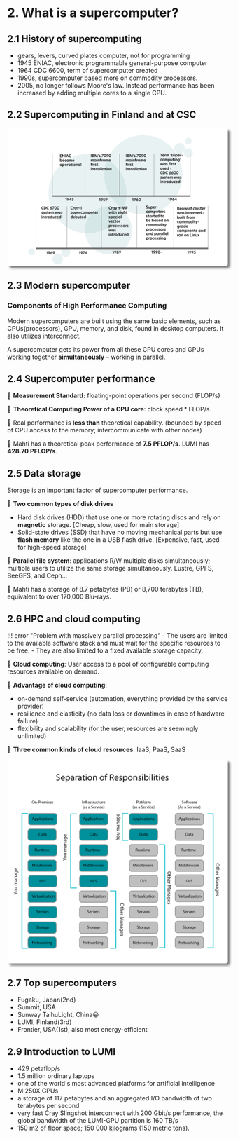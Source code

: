 # 2. What is a supercomputer?

<!-- 1h 20min -->
## 2.1 History of supercomputing

- gears, levers, curved plates computer, not for programming
- 1945 ENIAC, electronic programmable general-purpose computer
- 1964 CDC 6600, term of supercomputer created
- 1990s, supercomputer based more on commodity processors.
- 2005, no longer follows Moore's law. Instead performance has been increased by adding multiple cores to a single CPU.

## 2.2 Supercomputing in Finland and at CSC

<div class="autocb" style="text-align:center;"><img src="2.what_is_a_supercomputer.assets/autocb_0.png" style="zoom: 50%;box-shadow: rgba(0, 0, 0, 0.5) 10px 10px 10px; border-radius: 10px;" /></div>

## 2.3 Modern supercomputer

### Components of High Performance Computing

Modern supercomputers are built using the same basic elements, such as CPUs(processors), GPU, memory, and disk, found in desktop computers. It also utilizes interconnect.

A supercomputer gets its power from all these CPU cores and GPUs working together **simultaneously** – working in parallel.

## 2.4 Supercomputer performance

🔘 **Measurement Standard:**  floating-point operations per second (FLOP/s)

🔘 **Theoretical Computing Power of a CPU core**: $\text{clock speed} * \text{FLOP/s}$.

🔘 Real performance is **less than** theoretical capability. (bounded by speed of CPU access to the memory; intercommunicate with other nodes)

🔘 Mahti has a theoretical peak performance of **7.5 PFLOP/s**. LUMI has **428.70 PFLOP/s**.

## 2.5 Data storage

Storage is an important factor of supercomputer performance.

🔘 **Two common types of disk drives**

- Hard disk drives (HDD) that use one or more rotating discs and rely on **magnetic** storage. [Cheap, slow, used for main storage]
- Solid-state drives (SSD) that have no moving mechanical parts but use **flash memory** like the one in a USB flash drive. [Expensive, fast, used for high-speed storage]

🔘 **Parallel file system**: applications R/W multiple disks simultaneously; multiple users to utilize the same storage simultaneously. Lustre, GPFS, BeeGFS, and Ceph... 

🔘 Mahti has a storage of 8.7 petabytes (PB) or 8,700 terabytes (TB), equivalent to over 170,000 Blu-rays.

## 2.6 HPC and cloud computing

!!! error "Problem with massively parallel processing"
    - The users are limited to the available software stack and must wait for the specific resources to be free. 
    - They are also limited to a fixed available storage capacity.

🔘 **Cloud computing**: User access to a pool of configurable computing resources available on demand.


🔘 **Advantage of cloud computing**:

- on-demand self-service (automation, everything provided by the service provider)
- resilience and elasticity (no data loss or downtimes in case of hardware failure)
- flexibility and scalability (for the user, resources are seemingly unlimited)

🔘 **Three common kinds of cloud resources**: IaaS, PaaS, SaaS

<div class="autocb" style="text-align:center;"><img src="2.what_is_a_supercomputer.assets/autocb_1.png" style="zoom: 50%;box-shadow: rgba(0, 0, 0, 0.5) 10px 10px 10px; border-radius: 10px;" /></div>

## 2.7 Top supercomputers

- Fugaku, Japan(2nd)
- Summit, USA
- Sunway TaihuLight, China😀
- LUMI, Finland(3rd)
- Frontier, USA(1st), also most energy-efficient

## 2.9 Introduction to LUMI

- 429 petaflop/s
- 1.5 million ordinary laptops
- one of the world's most advanced platforms for artificial intelligence
- MI250X GPUs
- a storage of 117 petabytes and an aggregated I/O bandwidth of two terabytes per second
- very fast Cray Slingshot interconnect with 200 Gbit/s performance, the global bandwidth of the LUMI-GPU partition is 160 TB/s
- 150 m2 of floor space; 150 000 kilograms (150 metric tons).

